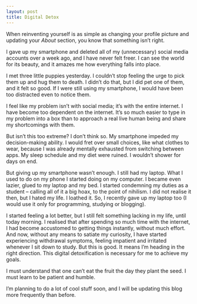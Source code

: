 ```yaml
---
layout: post
title: Digital Detox
---
```


When reinventing yourself is as simple as changing your profile picture and updating your *About* section, you know that something isn’t right.

I gave up my smartphone and deleted all of my (unnecessary) social media accounts over a week ago, and I have never felt freer. I can see the world for its beauty, and it amazes me how everything falls into place. 

I met three little puppies yesterday. I couldn’t stop feeling the urge to pick them up and hug them to death. I didn’t do that, but I did pet one of them, and it felt so good. If I were still using my smartphone, I would have been too distracted even to notice them.

I feel like my problem isn’t with social media; it’s with the entire internet. I have become too dependent on the internet. It’s so much easier to type in my problem into a box than to approach a real live human being and share my shortcomings with them.

But isn’t this too extreme? I don’t think so. My smartphone impeded my decision-making ability. I would fret over small choices, like what clothes to wear, because I was already mentally exhausted from switching between apps. My sleep schedule and my diet were ruined. I wouldn’t shower for days on end. 

But giving up my smartphone wasn’t enough. I still had my laptop. What I used to do on my phone I started doing on my computer. I became even lazier, glued to my laptop and my bed. I started condemning my duties as a student – calling all of it a big hoax, to the point of nihilism. I did not realise it then, but I hated my life. I loathed it. So, I recently gave up my laptop too (I would use it only for programming, studying or blogging). 

I started feeling a lot better, but I still felt something lacking in my life, until today morning. I realised that after spending so much time with the internet, I had become accustomed to getting things instantly, without much effort. And now, without any means to satiate my curiosity, I have started experiencing withdrawal symptoms, feeling impatient and irritated whenever I sit down to study. But this is good. It means I’m heading in the right direction. This digital detoxification is necessary for me to achieve my goals.

I must understand that one can’t eat the fruit the day they plant the seed. I must learn to be patient and humble.

I’m planning to do a lot of cool stuff soon, and I will be updating this blog more frequently than before.
